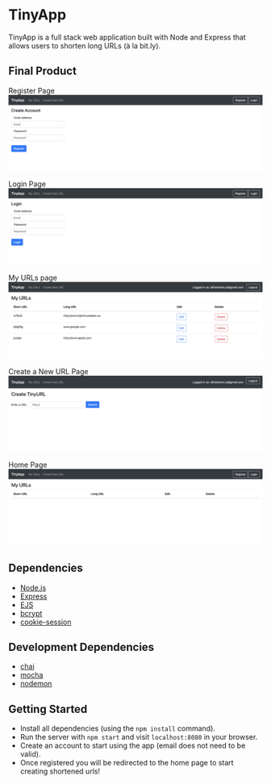 # TinyApp

TinyApp is a full stack web application built with Node and Express that allows users to shorten long URLs (à la bit.ly).

## Final Product

Register Page
!["Screenshot of Register Page"](https://github.com/AliHashemi86/tinyapp/blob/main/docs/Register.png)

Login Page
!["Screenshot of Login Page"](https://github.com/AliHashemi86/tinyapp/blob/main/docs/Login.png)

My URLs page
!["Screenshot of My URLs Page"](https://github.com/AliHashemi86/tinyapp/blob/main/docs/My-url.png)

Create a New URL Page
!["Screenshot of craete a URL Page"](https://github.com/AliHashemi86/tinyapp/blob/main/docs/create-new-url.png)

Home Page
!["Screenshot of Home Page"](https://github.com/AliHashemi86/tinyapp/blob/main/docs/Home.png)



## Dependencies

- [Node.js](https://nodejs.org/en/)
- [Express](https://expressjs.com/)
- [EJS](https://ejs.co/)
- [bcrypt](https://www.npmjs.com/package/bcrypt)
- [cookie-session](https://www.npmjs.com/package/cookie-session)


## Development Dependencies

- [chai](https://www.chaijs.com/)
- [mocha](https://mochajs.org/)
- [nodemon](https://www.npmjs.com/package/nodemon)

## Getting Started

- Install all dependencies (using the `npm install` command).
- Run the server with `npm start` and visit `localhost:8080` in your browser.
- Create an account to start using the app (email does not need to be valid).
- Once registered you will be redirected to the home page to start creating shortened urls!